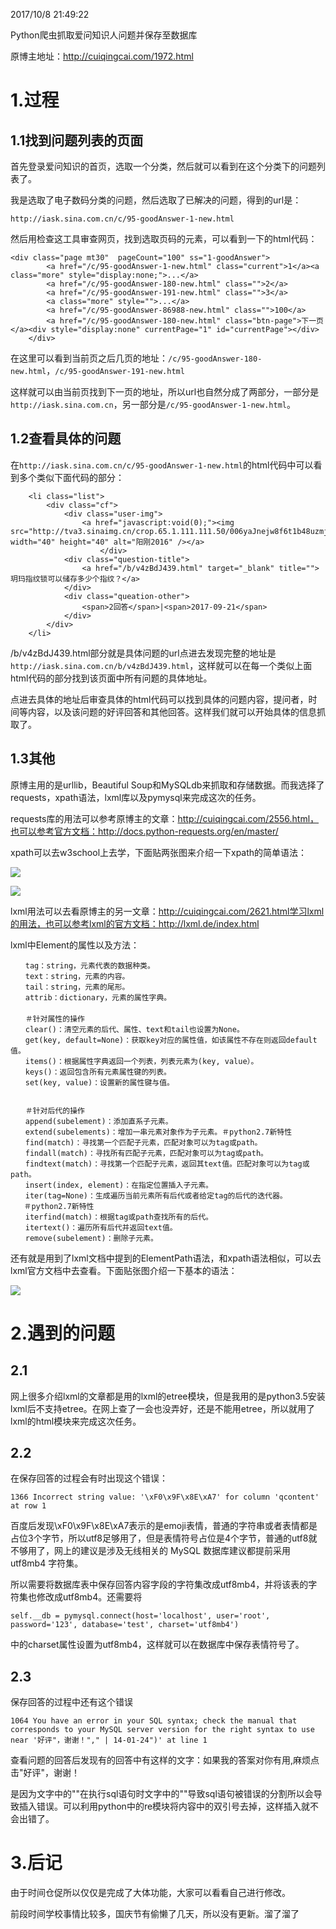 2017/10/8 21:49:22 

Python爬虫抓取爱问知识人问题并保存至数据库

原博主地址：http://cuiqingcai.com/1972.html

# 1.过程 #

## 1.1找到问题列表的页面 ##

首先登录爱问知识的首页，选取一个分类，然后就可以看到在这个分类下的问题列表了。

我是选取了电子数码分类的问题，然后选取了已解决的问题，得到的url是：

    http://iask.sina.com.cn/c/95-goodAnswer-1-new.html

然后用检查这工具审查网页，找到选取页码的元素，可以看到一下的html代码：

    <div class="page mt30"  pageCount="100" ss="1-goodAnswer">
            <a href="/c/95-goodAnswer-1-new.html" class="current">1</a><a class="more" style="display:none;">...</a>
            <a href="/c/95-goodAnswer-180-new.html" class="">2</a>
			<a href="/c/95-goodAnswer-191-new.html" class="">3</a>
			<a class="more" style="">...</a>
			<a href="/c/95-goodAnswer-86988-new.html" class="">100</a>
			<a href="/c/95-goodAnswer-180-new.html" class="btn-page">下一页</a><div style="display:none" currentPage="1" id="currentPage"></div>
        </div>

在这里可以看到当前页之后几页的地址：`/c/95-goodAnswer-180-new.html`，`/c/95-goodAnswer-191-new.html`

这样就可以由当前页找到下一页的地址，所以url也自然分成了两部分，一部分是`http://iask.sina.com.cn`，另一部分是`/c/95-goodAnswer-1-new.html`。

## 1.2查看具体的问题 ##

在`http://iask.sina.com.cn/c/95-goodAnswer-1-new.html`的html代码中可以看到多个类似下面代码的部分：

        <li class="list">
            <div class="cf">
                <div class="user-img">
                	<a href="javascript:void(0);"><img src="http://tva3.sinaimg.cn/crop.65.1.111.111.50/006yaJnejw8f6t1b48uzmj305k05kq2w.jpg" width="40" height="40" alt="阳刚2016" /></a>
						</div>
                <div class="question-title">
                	<a href="/b/v4zBdJ439.html" target="_blank" title="">玥玛指纹锁可以储存多少个指纹？</a>
                </div>
                <div class="queation-other">
                    <span>2回答</span>|<span>2017-09-21</span>
                </div>
            </div>
        </li>

/b/v4zBdJ439.html部分就是具体问题的url点进去发现完整的地址是`http://iask.sina.com.cn/b/v4zBdJ439.html`，这样就可以在每一个类似上面html代码的部分找到该页面中所有问题的具体地址。

点进去具体的地址后审查具体的html代码可以找到具体的问题内容，提问者，时间等内容，以及该问题的好评回答和其他回答。这样我们就可以开始具体的信息抓取了。

## 1.3其他 ##

原博主用的是urllib，Beautiful Soup和MySQLdb来抓取和存储数据。而我选择了requests，xpath语法，lxml库以及pymysql来完成这次的任务。

requests库的用法可以参考原博主的文章：http://cuiqingcai.com/2556.html，也可以参考官方文档：http://docs.python-requests.org/en/master/

xpath可以去w3school上去学，下面贴两张图来介绍一下xpath的简单语法：

![](https://raw.githubusercontent.com/516310189/PythonSpider/master//AiWenSpider/imgs/XPath1.png)

![](https://raw.githubusercontent.com/516310189/PythonSpider/master//AiWenSpider/imgs/XPath2.png)

lxml用法可以去看原博主的另一文章：http://cuiqingcai.com/2621.html学习lxml的用法，也可以参考lxml的官方文档：http://lxml.de/index.html

lxml中Element的属性以及方法：

    　　tag：string，元素代表的数据种类。
    　　text：string，元素的内容。
    　　tail：string，元素的尾形。
    　　attrib：dictionary，元素的属性字典。
    　　
    　　＃针对属性的操作
    　　clear()：清空元素的后代、属性、text和tail也设置为None。
    　　get(key, default=None)：获取key对应的属性值，如该属性不存在则返回default值。
    　　items()：根据属性字典返回一个列表，列表元素为(key, value）。
    　　keys()：返回包含所有元素属性键的列表。
    　　set(key, value)：设置新的属性键与值。
    
    
    　　＃针对后代的操作
    　　append(subelement)：添加直系子元素。
    　　extend(subelements)：增加一串元素对象作为子元素。＃python2.7新特性
    　　find(match)：寻找第一个匹配子元素，匹配对象可以为tag或path。
    　　findall(match)：寻找所有匹配子元素，匹配对象可以为tag或path。
    　　findtext(match)：寻找第一个匹配子元素，返回其text值。匹配对象可以为tag或path。
    　　insert(index, element)：在指定位置插入子元素。
    　　iter(tag=None)：生成遍历当前元素所有后代或者给定tag的后代的迭代器。
       ＃python2.7新特性
    　　iterfind(match)：根据tag或path查找所有的后代。
    　　itertext()：遍历所有后代并返回text值。
    　　remove(subelement)：删除子元素。
      
还有就是用到了lxml文档中提到的ElementPath语法，和xpath语法相似，可以去lxml官方文档中去查看。下面贴张图介绍一下基本的语法：


![](https://raw.githubusercontent.com/516310189/PythonSpider/master//AiWenSpider/imgs/ElementPath.png)

# 2.遇到的问题 #

## 2.1 ##

网上很多介绍lxml的文章都是用的lxml的etree模块，但是我用的是python3.5安装lxml后不支持etree。在网上查了一会也没弄好，还是不能用etree，所以就用了lxml的html模块来完成这次任务。

## 2.2 ##

在保存回答的过程会有时出现这个错误：

    1366 Incorrect string value: '\xF0\x9F\x8E\xA7' for column 'qcontent' at row 1

百度后发现\xF0\x9F\x8E\xA7表示的是emoji表情，普通的字符串或者表情都是占位3个字节，所以utf8足够用了，但是表情符号占位是4个字节，普通的utf8就不够用了，网上的建议是涉及无线相关的 MySQL 数据库建议都提前采用 utf8mb4 字符集。

所以需要将数据库表中保存回答内容字段的字符集改成utf8mb4，并将该表的字符集也修改成utf8mb4。还需要将

    self.__db = pymysql.connect(host='localhost', user='root', password='123', database='test', charset='utf8mb4')

中的charset属性设置为utf8mb4，这样就可以在数据库中保存表情符号了。

## 2.3 ##

保存回答的过程中还有这个错误
    
    1064 You have an error in your SQL syntax; check the manual that corresponds to your MySQL server version for the right syntax to use near '好评"，谢谢！"," | 14-01-24")' at line 1

查看问题的回答后发现有的回答中有这样的文字：如果我的答案对你有用,麻烦点击"好评"，谢谢！

是因为文字中的""在执行sql语句时文字中的""导致sql语句被错误的分割所以会导致插入错误。可以利用python中的re模块将内容中的双引号去掉，这样插入就不会出错了。

# 3.后记 #

由于时间仓促所以仅仅是完成了大体功能，大家可以看看自己进行修改。

前段时间学校事情比较多，国庆节有偷懒了几天，所以没有更新。溜了溜了
